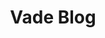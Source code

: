 ---
title: Vade Blog
description: Get the latest insights and analysis on global email threats, plus tips and tools from our experts on how to protect your business from attacks.
url: https://www.vadesecure.com/en/blog
image:
    # url: '/assets/images/cafe.png'
    # alt: 'Cafe'
tags: ['blog']
pubDate: 2023-11-15
draft: false
---